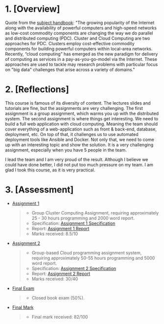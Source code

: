 # 1. [Overview]

Quote from the [subject handbook](https://handbook.unimelb.edu.au/subjects/comp90024/):
"The growing popularity of the Internet along with the availability of powerful computers and high-speed networks as low-cost commodity components are changing the way we do parallel and distributed computing (PDC). Cluster and Cloud Computing are two approaches for PDC. Clusters employ cost-effective commodity components for building powerful computers within local-area networks. Recently, “cloud computing” has emerged as the new paradigm for delivery of computing as services in a pay-as-you-go-model via the Internet. These approaches are used to tackle may research problems with particular focus on "big data" challenges that arise across a variety of domains."

# 2. [Reflections]

This course is famous of its diversity of content. The lectures slides and tutorials are fine, but the assignments are very challenging. The first assignment is a group assignment, which warms you up with the distributed system. The second assignment is where things get interesting. We need to build a full web application with cloud computing. Meaning the team should cover everything of a web-application such as front & back-end, database, deployment, etc. On top of that, it challenges us to use automated deployment tools like Ansible and Docker. Not only that, we need to come up with an interesting topic and show the solution. It is a very challenging assignment, especially when you have 5 people in the team. 

I lead the team and I am very proud of the result. Although I believe we could have done better, I did not put too much pressure on my team. I am glad I took this course, as it is very practical.

# 3. [Assessment]

- [Assignment 1]()

  > - Group Cluster Computing Assignment, requiring approximately 25 - 30 hours programming and 2000 word report.
  > - Specification: [Assignment 1 Specification](./A1/Assignment1v2.pdf)
  > - Report: [Assignment 1 Report](./A1/comp90024_as1_report_taylortang_1323782.pdf)
  > - Marks received: 8.5/10

- [Assignment 2]()

  > - Group-based Cloud programming assignment system, requiring approximately 50-55 hours programming and 5000 word report.
  > - Specification: [Assignment 2 Specification](./A2/Assignment2-4.pdf)
  > - Report: [Assignment 2 Report](./A2/CCC_gourp_assignment_report.pdf)
  > - Marks received: 30/40

- [Final Exam]()

  > - Closed book exam (50%).

- [Final Mark]()
  > - Final mark received: 82/100
